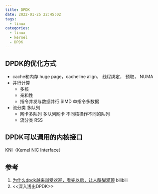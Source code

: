 ```yaml
---
title: DPDK
date: 2022-01-25 22:45:02
tags:
  - linux
categories:
  - linux 
  - kernel
  - DPDK
---
```


<p></p>
<!-- more -->


## DPDK的优化方式
+ cache和内存
  huge page，cacheline align， 线程绑定， 预取， NUMA 
+ 并行计算
  - 多核
  - 亲和性
  - 指令并发与数据并行
    SIMD 单指令多数据
+ 流分类 多队列
  - 网卡多队列  多队列网卡
     不同核操作不同的队列
  - 流分类
     RSS  

## DPDK可以调用的内核接口
  KNI（Kernel NIC Interface）      

## 参考
1. [为什么dpdk越来越受欢迎，看完以后，让人醍醐灌顶](https://www.bilibili.com/video/BV1cy4y117UG?spm_id_from=333.880.my_history.page.click&vd_source=f6e8c1128f9f264c5ab8d9411a644036)  bilibili
2. <<深入浅出DPDK>>